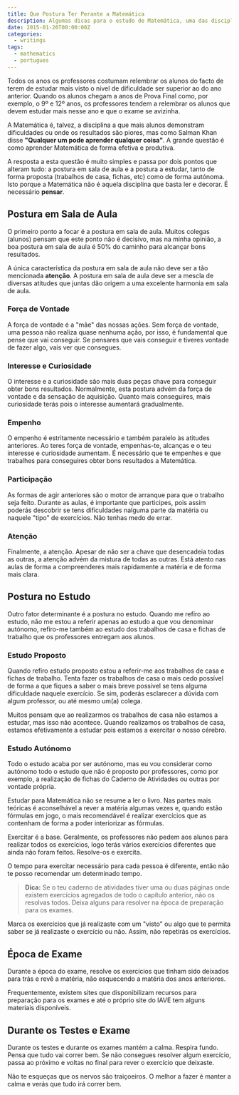 ```yaml
---
title: Que Postura Ter Perante a Matemática
description: Algumas dicas para o estudo de Matemática, uma das disciplinas em que os estudantes têm mais problemas. Prepara-te para os exames continuamente.
date: 2015-01-26T00:00:00Z
categories:
  - writings
tags:
  - mathematics
  - portugues
---
```


Todos os anos os professores costumam relembrar os alunos do facto de terem de estudar mais visto o nível de dificuldade ser superior ao do ano anterior. Quando os alunos chegam a anos de Prova Final como, por exemplo, o 9º e 12º anos, os professores tendem a relembrar os alunos que devem estudar mais nesse ano e que o exame se avizinha.

<!--more-->

A Matemática é, talvez, a disciplina a que mais alunos demonstram dificuldades ou onde os resultados são piores, mas como Salman Khan disse **"Qualquer um pode aprender qualquer coisa"**. A grande questão é como aprender Matemática de forma efetiva e produtiva.

A resposta a esta questão é muito simples e passa por dois pontos que alteram tudo: a postura em sala de aula e a postura a estudar, tanto de forma proposta (trabalhos de casa, fichas, etc) como de forma autónoma. Isto porque a Matemática não é aquela disciplina que basta ler e decorar. É necessário **pensar**.

## Postura em Sala de Aula

O primeiro ponto a focar é a postura em sala de aula. Muitos colegas (alunos) pensam que este ponto não é decisivo, mas na minha opinião, a boa postura em sala de aula é 50% do caminho para alcançar bons resultados.

A única característica da postura em sala de aula não deve ser a tão mencionada **atenção**. A postura em sala de aula deve ser a mescla de diversas atitudes que juntas dão origem a uma excelente harmonia em sala de aula.

### Força de Vontade

A força de vontade é a "mãe" das nossas ações. Sem força de vontade, uma pessoa não realiza quase nenhuma ação, por isso, é fundamental que pense que vai conseguir. Se pensares que vais conseguir e tiveres vontade de fazer algo, vais ver que consegues.

### Interesse e Curiosidade

O interesse e a curiosidade são mais duas peças chave para conseguir obter bons resultados. Normalmente, esta postura advém da força de vontade e da sensação de aquisição. Quanto mais conseguires, mais curiosidade terás pois o interesse aumentará gradualmente.

### Empenho

O empenho é estritamente necessário e também paralelo às atitudes anteriores. Ao teres força de vontade, empenhas-te, alcanças e o teu interesse e curiosidade aumentam. É necessário que te empenhes e que trabalhes para conseguires obter bons resultados a Matemática.

### Participação

As formas de agir anteriores são o motor de arranque para que o trabalho seja feito. Durante as aulas, é importante que participes, pois assim poderás descobrir se tens dificuldades nalguma parte da matéria ou naquele "tipo" de exercícios. Não tenhas medo de errar.

### Atenção

Finalmente, a atenção. Apesar de não ser a chave que desencadeia todas as outras, a atenção advém da mistura de todas as outras. Está atento nas aulas de forma a compreenderes mais rapidamente a matéria e de forma mais clara.

## Postura no Estudo

Outro fator determinante é a postura no estudo. Quando me refiro ao estudo, não me estou a referir apenas ao estudo a que vou denominar autónomo, refiro-me também ao estudo dos trabalhos de casa e fichas de trabalho que os professores entregam aos alunos.

### Estudo Proposto

Quando refiro estudo proposto estou a referir-me aos trabalhos de casa e fichas de trabalho. Tenta fazer os trabalhos de casa o mais cedo possível de forma a que fiques a saber o mais breve possível se tens alguma dificuldade naquele exercício. Se sim, poderás esclarecer a dúvida com algum professor, ou até mesmo um(a) colega.

Muitos pensam que ao realizarmos os trabalhos de casa não estamos a estudar, mas isso não acontece. Quando realizamos os trabalhos de casa, estamos efetivamente a estudar pois estamos a exercitar o nosso cérebro.

### Estudo Autónomo

Todo o estudo acaba por ser autónomo, mas eu vou considerar como autónomo todo o estudo que não é proposto por professores, como por exemplo, a realização de fichas do Caderno de Atividades ou outras por vontade própria.

Estudar para Matemática não se resume a ler o livro. Nas partes mais teóricas é aconselhável a rever a matéria algumas vezes e, quando estão fórmulas em jogo, o mais recomendável é realizar exercícios que as contenham de forma a poder interiorizar as fórmulas.

Exercitar é a base. Geralmente, os professores não pedem aos alunos para realizar todos os exercícios, logo terás vários exercícios diferentes que ainda não foram feitos. Resolve-os e exercita.

O tempo para exercitar necessário para cada pessoa é diferente, então não te posso recomendar um determinado tempo.

> **Dica:** Se o teu caderno de atividades tiver uma ou duas páginas onde existem exercícios agregados de todo o capítulo anterior, não os resolvas todos. Deixa alguns para resolver na época de preparação para os exames.

Marca os exercícios que já realizaste com um "visto" ou algo que te permita saber se já realizaste o exercício ou não. Assim, não repetirás os exercícios.

## Época de Exame

Durante a época do exame, resolve os exercícios que tinham sido deixados para trás e revê a matéria, não esquecendo a matéria dos anos anteriores.

Frequentemente, existem sites que disponibilizam recursos para preparação para os exames e até o próprio site do IAVE tem alguns materiais disponíveis.

## Durante os Testes e Exame

Durante os testes e durante os exames mantém a calma. Respira fundo. Pensa que tudo vai correr bem. Se não consegues resolver algum exercício, passa ao próximo e voltas no final para rever o exercício que deixaste.

Não te esqueças que os nervos são traiçoeiros. O melhor a fazer é manter a calma e verás que tudo irá correr bem.

